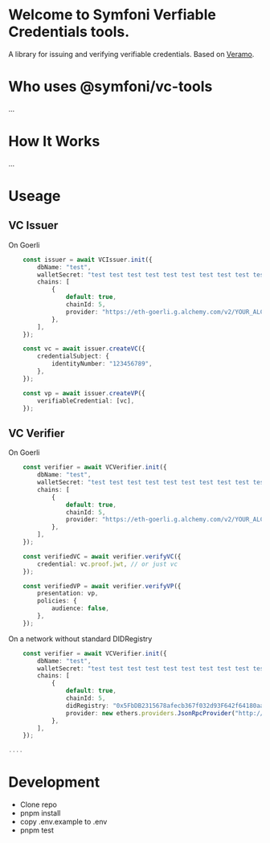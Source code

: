# Welcome to Symfoni Verfiable Credentials tools.

A library for issuing and verifying verifiable credentials. Based on [Veramo](https://veramo.io/).


# Who uses @symfoni/vc-tools
...

# How It Works
...

# Useage

## VC Issuer

On Goerli
```ts
	const issuer = await VCIssuer.init({
		dbName: "test",
		walletSecret: "test test test test test test test test test test test junk",
		chains: [
			{
				default: true,
				chainId: 5,
				provider: "https://eth-goerli.g.alchemy.com/v2/YOUR_ALCHEMY_APP_KEY",
			},
		],
	});

    const vc = await issuer.createVC({
		credentialSubject: {
			identityNumber: "123456789",
		},
	});

    const vp = await issuer.createVP({
		verifiableCredential: [vc],
	});
```

## VC Verifier
On Goerli
```ts
	const verifier = await VCVerifier.init({
		dbName: "test",
		walletSecret: "test test test test test test test test test test test junk",
		chains: [
			{
				default: true,
				chainId: 5,
				provider: "https://eth-goerli.g.alchemy.com/v2/YOUR_ALCHEMY_APP_KEY",
			},
		],
	});

	const verifiedVC = await verifier.verifyVC({
		credential: vc.proof.jwt, // or just vc
	});

   	const verifiedVP = await verifier.verifyVP({
		presentation: vp,
		policies: {
			audience: false,
		},
	});
```
On a network without standard DIDRegistry
```ts
	const verifier = await VCVerifier.init({
		dbName: "test",
		walletSecret: "test test test test test test test test test test test junk",
		chains: [
			{
				default: true,
				chainId: 5,
                didRegistry: "0x5FbDB2315678afecb367f032d93F642f64180aa3", // Address to the DID Registry
		        provider: new ethers.providers.JsonRpcProvider("http://localhost:8545"), // can also just put provider: { url: "http://localhost:8545",}
			},
		],
	});

....
```

# Development

- Clone repo
- pnpm install
- copy .env.example to .env
- pnpm test
